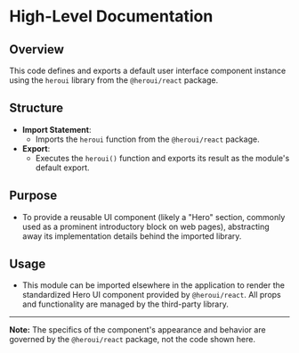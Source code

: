 # High-Level Documentation

## Overview

This code defines and exports a default user interface component instance using the `heroui` library from the `@heroui/react` package.

## Structure

- **Import Statement**:  
  - Imports the `heroui` function from the `@heroui/react` package.
- **Export**:  
  - Executes the `heroui()` function and exports its result as the module's default export.

## Purpose

- To provide a reusable UI component (likely a "Hero" section, commonly used as a prominent introductory block on web pages), abstracting away its implementation details behind the imported library.

## Usage

- This module can be imported elsewhere in the application to render the standardized Hero UI component provided by `@heroui/react`. All props and functionality are managed by the third-party library.

---

**Note:** The specifics of the component's appearance and behavior are governed by the `@heroui/react` package, not the code shown here.